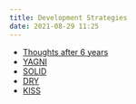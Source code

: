 ```yaml
---
title: Development Strategies
date: 2021-08-29 11:25
---
```


* [Thoughts after 6
	years](https://chriskiehl.com/article/thoughts-after-6-years)
* [YAGNI](2021-08-29--11-25-55Z--yagni.md)
* [SOLID](2021-08-29--11-26-33Z--solid.md)
* [DRY](2021-08-29--11-28-40Z--dry.md)
* [KISS](2021-08-29--11-34-33Z--kiss.md)

